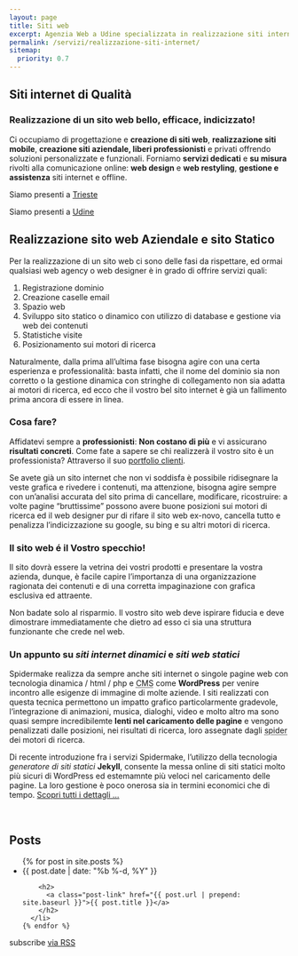 ```yaml
---
layout: page
title: Siti web
excerpt: Agenzia Web a Udine specializzata in realizzazione siti internet, creazione siti web. Consulente SEO. Massima serità e prezzi onesti. Web Agency Udine.
permalink: /servizi/realizzazione-siti-internet/
sitemap:
  priority: 0.7
---
```

## Siti internet di Qualità
### Realizzazione di un sito web bello, efficace, indicizzato!

Ci occupiamo di progettazione e **creazione di siti web**, **realizzazione siti mobile**, **creazione siti aziendale, liberi professionisti** e privati offrendo soluzioni personalizzate e funzionali. Forniamo **servizi dedicati** e **su misura** rivolti alla comunicazione online: **web design** e **web restyling**, **gestione e assistenza** siti internet e offline.

Siamo presenti a [Trieste](/realizzazione-siti-internet-a-trieste.html)

Siamo presenti a [Udine](/realizzazione-siti-internet-a-udine.html)


## Realizzazione sito web Aziendale e sito Statico

Per la realizzazione di un sito web ci sono delle fasi da rispettare, ed ormai qualsiasi web agency o web designer è in grado di offrire servizi quali:

1. Registrazione dominio
2. Creazione caselle email
3. Spazio web
4. Sviluppo sito statico o dinamico con utilizzo di database e gestione via web dei contenuti
5. Statistiche visite
6. Posizionamento sui motori di ricerca

Naturalmente, dalla prima all’ultima fase bisogna agire con una certa esperienza e professionalità: basta infatti, che il nome del dominio sia non corretto o la gestione dinamica con stringhe di collegamento non sia adatta ai motori di ricerca, ed ecco che il vostro bel sito internet è già un fallimento prima ancora di essere in linea.

### Cosa fare?

Affidatevi sempre a **professionisti**: **Non costano di più** e vi assicurano **risultati concreti**.
Come fate a sapere se chi realizzerà il vostro sito è un professionista? Attraverso il suo <a href="/portfolio-photo-gallery.html" title="vai al portfolio di siti web realizzati da Spidermake Web Agency Udine">portfolio clienti</a>.

Se avete già un sito internet che non vi soddisfa è possibile ridisegnare la veste grafica e rivedere i contenuti, ma attenzione, bisogna agire sempre con un’analisi accurata del sito prima di cancellare, modificare, ricostruire: a volte pagine “bruttissime” possono avere buone posizioni sui motori di ricerca ed il web designer pur di rifare il sito web ex-novo, cancella tutto e penalizza l’indicizzazione su google, su bing e su altri motori di ricerca.

### Il sito web é il Vostro specchio!

Il sito dovrà essere la vetrina dei vostri prodotti e presentare la vostra azienda, dunque, è facile capire l’importanza di una organizzazione ragionata dei contenuti e di una corretta impaginazione con grafica esclusiva ed attraente.

Non badate solo al risparmio. Il vostro sito web deve ispirare fiducia e deve dimostrare immediatamente che dietro ad esso ci sia una struttura funzionante che crede nel web.


### Un appunto su *siti internet dinamici* e *siti web statici*

Spidermake realizza da sempre anche siti internet o singole pagine web con tecnologia dinamica / html / php e <abbr title="Content Management System - in italiano: Sistema di Gestione dei Contenuti">CMS</abbr> come **WordPress** per venire incontro alle esigenze di immagine di molte aziende.
I siti realizzati con questa tecnica permettono un impatto grafico particolarmente gradevole, l’integrazione di animazioni, musica, dialoghi, video e molto altro ma sono quasi sempre incredibilemte **lenti nel caricamento delle pagine** e vengono penalizzati dalle posizioni, nei risultati di ricerca, loro assegnate dagli <abbr title="detto anche web crawler e robot, è un software che analizza i contenuti delle pagine web disponibili sulla rete in Internet">spider</abbr> dei motori di ricerca.

Di recente introduzione fra i servizi Spidermake, l’utilizzo della tecnologia *generatore di siti statici* **Jekyll**, consente la messa online di siti statici molto più sicuri di WordPress ed estemamnte più veloci nel caricamento delle pagine. La loro gestione è poco onerosa sia in termini economici che di tempo. <a href="/11-08-2017/creazione-siti-web-statici-veloci-e-sicuri.html">Scopri tutti i dettagli ...</a>

<br/>
<div class="post-list">

  <h2 class="page-heading">Posts</h2>

  <ul class="post-list">
    {% for post in site.posts %}
      <li>
        <span class="post-meta">{{ post.date | date: "%b %-d, %Y" }}</span>

        <h2>
          <a class="post-link" href="{{ post.url | prepend: site.baseurl }}">{{ post.title }}</a>
        </h2>
      </li>
    {% endfor %}
  </ul>

  <p class="rss-subscribe">subscribe <a href="{{ "/feed.xml" | prepend: site.baseurl }}">via RSS</a></p>
</div>

